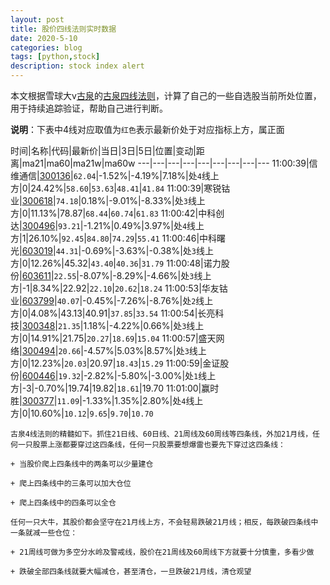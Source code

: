 ```yaml
---
layout: post
title: 股价四线法则实时数据
date: 2020-5-10
categories: blog
tags: [python,stock]
description: stock index alert
---
```



本文根据雪球大v[古泉](https://xueqiu.com/u/7148646888)的[古泉四线法则](https://xueqiu.com/7148646888/130498192)，计算了自己的一些自选股当前所处位置，用于持续追踪验证，帮助自己进行判断。

**说明**：下表中4线对应取值为`红色`表示最新价处于对应指标上方，属正面

时间|名称|代码|最新价|当日|3日|5日|位置|变动|距离|ma21|ma60|ma21w|ma60w
---|---|---|---|---|---|---|---|---
11:00:39|信维通信|[300136](https://xueqiu.com/S/SZ300136)|`62.04`|-1.52%|-4.19%|7.18%|处`4`线上方|0|24.42%|`58.60`|`53.63`|`48.41`|`41.84`
11:00:39|寒锐钴业|[300618](https://xueqiu.com/S/SZ300618)|`74.18`|0.18%|-9.01%|-8.33%|处`3`线上方|0|11.13%|78.87|`68.44`|`60.74`|`61.83`
11:00:42|中科创达|[300496](https://xueqiu.com/S/SZ300496)|`93.21`|-1.21%|0.49%|3.97%|处`4`线上方|1|26.10%|`92.45`|`84.80`|`74.29`|`55.41`
11:00:46|中科曙光|[603019](https://xueqiu.com/S/SH603019)|`44.31`|-0.69%|-3.63%|-0.38%|处`3`线上方|0|12.26%|45.32|`43.40`|`40.36`|`31.79`
11:00:48|诺力股份|[603611](https://xueqiu.com/S/SH603611)|`22.55`|-8.07%|-8.29%|-4.66%|处`3`线上方|-1|8.34%|22.92|`22.10`|`20.62`|`18.24`
11:00:53|华友钴业|[603799](https://xueqiu.com/S/SH603799)|`40.07`|-0.45%|-7.26%|-8.76%|处`2`线上方|0|4.08%|43.13|40.91|`37.85`|`33.54`
11:00:54|长亮科技|[300348](https://xueqiu.com/S/SZ300348)|`21.35`|1.18%|-4.22%|0.66%|处`3`线上方|0|14.91%|21.75|`20.27`|`18.69`|`15.04`
11:00:57|盛天网络|[300494](https://xueqiu.com/S/SZ300494)|`20.66`|-4.57%|5.03%|8.57%|处`3`线上方|0|12.23%|`20.03`|20.97|`18.43`|`15.29`
11:00:59|金证股份|[600446](https://xueqiu.com/S/SH600446)|`19.32`|-2.82%|-5.80%|-3.00%|处`1`线上方|-3|-0.70%|19.74|19.82|`18.61`|19.70
11:01:00|赢时胜|[300377](https://xueqiu.com/S/SZ300377)|`11.09`|-1.33%|1.35%|2.80%|处`4`线上方|0|10.60%|`10.12`|`9.65`|`9.70`|`10.70`

```
古泉4线法则的精髓如下。抓住21日线、60日线、21周线及60周线等四条线，外加21月线，任何一只股票上涨都要穿过这四条线，任何一只股票要想爆雷也要先下穿过这四条线：

+ 当股价爬上四条线中的两条可以少量建仓

+ 爬上四条线中的三条可以加大仓位

+ 爬上四条线中的四条可以全仓

任何一只大牛，其股价都会坚守在21月线上方，不会轻易跌破21月线；相反，每跌破四条线中一条就减一些仓位：

+ 21周线可做为多空分水岭及警戒线，股价在21周线及60周线下方就要十分慎重，多看少做

+ 跌破全部四条线就要大幅减仓，甚至清仓，一旦跌破21月线，清仓观望
```